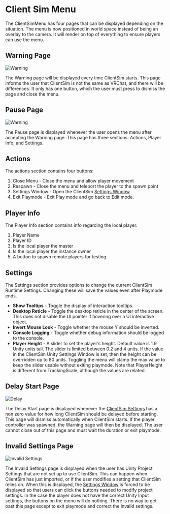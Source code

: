 # Client Sim Menu

The ClientSimMenu has four pages that can be displayed depending on the situation. The menu is now positioned in world space instead of being an overlay to the camera. It will render on top of everything to ensure players can use the menu.

## Warning Page

![Warning](/images/warning.png)

The Warning page will be displayed every time ClientSim starts. This page informs the user that ClientSim is not the same as VRChat, and there will be differences. It only has one button, which the user must press to dismiss the page and close the menu.

## Pause Page

![Warning](/images/pause.png)

The Pause page is displayed whenever the user opens the menu after accepting the Warning page. This page has three sections: Actions, Player Info, and Settings.

## Actions

The actions section contains four buttons:
1. Close Menu - Close the menu and allow player movement
2. Respawn - Close the menu and teleport the player to the spawn point
3. Settings Window - Open the ClientSim [Settings Window](../editor/settings-window.md)
4. Exit Playmode - Exit Play mode and go back to Edit mode.

## Player Info

The Player Info section contains info regarding the local player.
1. Player Name
2. Player ID
3. Is the local player the master
4. Is the local player the instance owner
5. A button to spawn remote players for testing

## Settings

The Settings section provides options to change the current ClientSim Runtime Settings. Changing these will save the values even after Playmode ends.
* **Show Tooltips** - Toggle the display of interaction tooltips.
* **Desktop Reticle** - Toggle the desktop reticle in the center of the screen. This does not disable the UI pointer if hovering over a UI interactive object.
* **Invert Mouse Look** - Toggle whether the mouse Y should be inverted.
* **Console Logging** - Toggle whether debug information should be logged to the console.
* **Player Height** - A slider to set the player’s height. Default value is 1.9 Unity units tall. The slider is limited between 0.2 and 4 units. If the value in the ClientSim Unity Settings Window is set, then the height can be overridden up to 80 units. Toggling the menu will clamp the max value to keep the slider usable without exiting playmode. Note that PlayerHeight is different from TrackingScale, although the values are related.

## Delay Start Page

![Delay](/images/delay.png)

The Delay Start page is displayed whenever the [ClientSim Settings](settings.md) has a non zero value for how long ClientSim should be delayed before starting. This page will dismiss automatically when ClientSim starts. If the player controller was spawned, the Warning page will then be displayed. The user cannot close out of this page and must wait the duration or exit playmode.

## Invalid Settings Page

![Invalid Settings](/images/invalid-settings.png)

The Invalid Settings page is displayed when the user has Unity Project Settings that are not set up to use ClientSim. This can happen when ClientSim has just imported, or if the user modifies a setting that ClientSim relies on. When this is displayed, the [Settings Window](../editor/settings-window.md) is forced to be displayed so that users can click the buttons needed to modify project settings. In the case the player does not have the correct Unity Input settings, the buttons on the menu will do nothing. There is no way to get past this page except to exit playmode and correct the invalid settings.